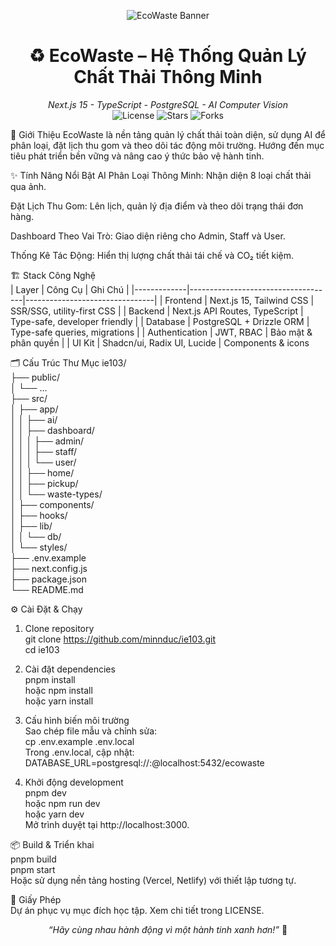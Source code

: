 <!-- Banner --> <p align="center"> <img src="https://img.shields.io/badge/EcoWaste-Next.js%2015%20%7C%20TypeScript-00B894?style=for-the-badge&logo=recycling&logoColor=white" alt="EcoWaste Banner"> </p> <h1 align="center">♻️ EcoWaste – Hệ Thống Quản Lý Chất Thải Thông Minh</h1> <p align="center"> <em>Next.js 15 - TypeScript - PostgreSQL - AI Computer Vision</em><br> <img src="https://img.shields.io/github/license/minnduc/ie103?style=flat-square" alt="License"> <img src="https://img.shields.io/github/stars/minnduc/ie103?style=flat-square" alt="Stars"> <img src="https://img.shields.io/github/forks/minnduc/ie103?style=flat-square" alt="Forks"> </p>
🚀 Giới Thiệu
EcoWaste là nền tảng quản lý chất thải toàn diện, sử dụng AI để phân loại, đặt lịch thu gom và theo dõi tác động môi trường. Hướng đến mục tiêu phát triển bền vững và nâng cao ý thức bảo vệ hành tinh.

✨ Tính Năng Nổi Bật
AI Phân Loại Thông Minh: Nhận diện 8 loại chất thải qua ảnh.

Đặt Lịch Thu Gom: Lên lịch, quản lý địa điểm và theo dõi trạng thái đơn hàng.

Dashboard Theo Vai Trò: Giao diện riêng cho Admin, Staff và User.

Thống Kê Tác Động: Hiển thị lượng chất thải tái chế và CO₂ tiết kiệm.

🏗️ Stack Công Nghệ  
| Layer       | Công Cụ                            | Ghi Chú                        |
|-------------|------------------------------------|--------------------------------|
| Frontend    | Next.js 15, Tailwind CSS           | SSR/SSG, utility-first CSS     |
| Backend     | Next.js API Routes, TypeScript     | Type-safe, developer friendly  |
| Database    | PostgreSQL + Drizzle ORM           | Type-safe queries, migrations  |
| Authentication | JWT, RBAC                       | Bảo mật & phân quyền           |
| UI Kit      | Shadcn/ui, Radix UI, Lucide        | Components & icons     

🗂️ Cấu Trúc Thư Mục
ie103/  
├── public/  
│ └── ...  
├── src/  
│ ├── app/  
│ │ ├── ai/  
│ │ ├── dashboard/  
│ │ │ ├── admin/  
│ │ │ ├── staff/  
│ │ │ └── user/  
│ │ ├── home/  
│ │ ├── pickup/  
│ │ └── waste-types/  
│ ├── components/  
│ ├── hooks/  
│ ├── lib/  
│ │ └── db/  
│ └── styles/  
├── .env.example  
├── next.config.js  
├── package.json  
└── README.md  

⚙️ Cài Đặt & Chạy
1. Clone repository  
git clone https://github.com/minnduc/ie103.git  
cd ie103  

3. Cài đặt dependencies  
pnpm install  
hoặc npm install  
hoặc yarn install  

5. Cấu hình biến môi trường  
   Sao chép file mẫu và chỉnh sửa:  
     cp .env.example .env.local  
   Trong .env.local, cập nhật:  
     DATABASE_URL=postgresql://<username>:<password>@localhost:5432/ecowaste  

7. Khởi động development   
   pnpm dev  
   hoặc npm run dev  
   hoặc yarn dev  
   Mở trình duyệt tại http://localhost:3000.  

📦 Build & Triển khai  
pnpm build  
pnpm start  
Hoặc sử dụng nền tảng hosting (Vercel, Netlify) với thiết lập tương tự.  

📜 Giấy Phép  
Dự án phục vụ mục đích học tập. Xem chi tiết trong LICENSE.  

<p align="center"><em>“Hãy cùng nhau hành động vì một hành tinh xanh hơn!”</em> 🌱</p>
